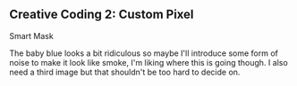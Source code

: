 ## Creative Coding 2: Custom Pixel

Smart Mask

The baby blue looks a bit ridiculous so maybe I'll introduce some form of noise to make it look like smoke, I'm liking where this is going though. I also need a third image but that shouldn't be too hard to decide on.